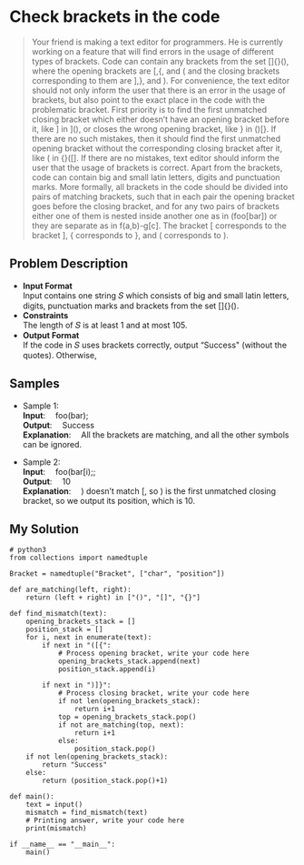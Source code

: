 # Check brackets in the code
> Your friend is making a text editor for programmers. He is currently working on a feature that will find errors in the usage of different types of brackets. Code can contain any brackets from the set []{}(), where the opening brackets are [,{, and ( and the closing brackets corresponding to them are ],}, and ).
> For convenience, the text editor should not only inform the user that there is an error in the usage of brackets, but also point to the exact place in the code with the problematic bracket. First priority is to find the first unmatched closing bracket which either doesn’t have an opening bracket before it, like ] in ](), or closes the wrong opening bracket, like } in ()[}. If there are no such mistakes, then it should find the first unmatched opening bracket without the corresponding closing bracket after it, like ( in {}([]. If there are no mistakes, text editor should inform the user that the usage of brackets is correct.
> Apart from the brackets, code can contain big and small latin letters, digits and punctuation marks.
> More formally, all brackets in the code should be divided into pairs of matching brackets, such that in each pair the opening bracket goes before the closing bracket, and for any two pairs of brackets either one of them is nested inside another one as in (foo[bar]) or they are separate as in f(a,b)-g[c]. The bracket [ corresponds to the bracket ], { corresponds to }, and ( corresponds to ).  

## Problem Description
* **Input Format**  
  Input contains one string 𝑆 which consists of big and small latin letters, digits, punctuation marks and brackets from the set []{}().
* **Constraints**  
  The length of 𝑆 is at least 1 and at most 105.
* **Output Format**  
  If the code in 𝑆 uses brackets correctly, output “Success" (without the quotes). Otherwise,

## Samples
* Sample 1:  
  **Input**:  &emsp;foo(bar);  
  **Output**:  &emsp;Success  
  **Explanation**:  &emsp;All the brackets are matching, and all the other symbols can be ignored.  

* Sample 2:  
  **Input**:  &emsp;foo(bar[i);;  
  **Output**:  &emsp;10  
  **Explanation**:  &emsp;) doesn’t match [, so ) is the first unmatched closing bracket, so we output its position, which is 10.  
  
## My Solution
```python3
# python3
from collections import namedtuple

Bracket = namedtuple("Bracket", ["char", "position"])

def are_matching(left, right):
    return (left + right) in ["()", "[]", "{}"]

def find_mismatch(text):
    opening_brackets_stack = []
    position_stack = []
    for i, next in enumerate(text):
        if next in "([{":
            # Process opening bracket, write your code here
            opening_brackets_stack.append(next)
            position_stack.append(i)
        
        if next in ")]}":
            # Process closing bracket, write your code here
            if not len(opening_brackets_stack):
                return i+1
            top = opening_brackets_stack.pop()
            if not are_matching(top, next):
                return i+1
            else:
                position_stack.pop()
    if not len(opening_brackets_stack):
        return "Success" 
    else:
        return (position_stack.pop()+1)

def main():
    text = input()
    mismatch = find_mismatch(text)
    # Printing answer, write your code here
    print(mismatch)

if __name__ == "__main__":
    main()
```
